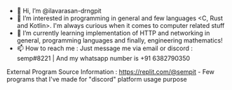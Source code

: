 - 👋 Hi, I’m @ilavarasan-drngpit
- 👀 I’m interested in programming in general and few languages <C, Rust and Kotlin>. I'm always curious when it comes to computer related stuff 
- 🌱 I’m currently learning implementation of HTTP and networking in general, programming languages <mostly low-level ones> and finally, engineering mathematics!
- 📫 How to reach me : Just message me via email or discord : semp#8221 | And my whatsapp number is +91 6382790350

External Program Source Information :
  https://replit.com/@sempit - Few programs that I've made for "discord" platform usage purpose 
<!---
ilavarasan-drngpit/ilavarasan-drngpit is a ✨ special ✨ repository because its `README.md` (this file) appears on your GitHub profile.
You can click the Preview link to take a look at your changes.
--->
